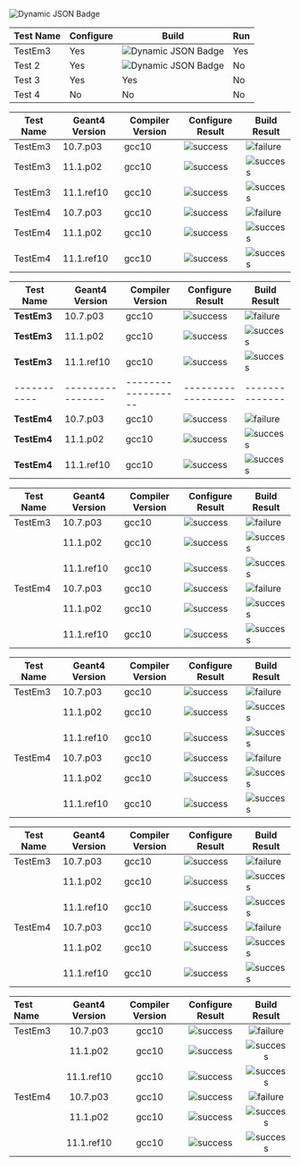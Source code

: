 ![Dynamic JSON Badge](https://img.shields.io/badge/dynamic/json?url=https%3A%2F%2Fraw.githubusercontent.com%2Fdkonst13%2Ftest-shields%2Fmain%2Fresult.json&query=%24.tests%5B%3F(%40.name%3D%3D'Test%201')%5D.status&label=build)


| Test Name   | Configure | Build | Run    |
|-------------|-----------|-------|--------|
| TestEm3     | Yes       | ![Dynamic JSON Badge](https://img.shields.io/badge/dynamic/json?url=https%3A%2F%2Fraw.githubusercontent.com%2Fdkonst13%2Ftest-shields%2Fmain%2Fresult.json&query=%24.tests%5B%3F(%40.name%3D%3D'Test%201')%5D.status&label=build)   | Yes    |
| Test 2      | Yes       | ![Dynamic JSON Badge](https://img.shields.io/badge/dynamic/json?url=https%3A%2F%2Fraw.githubusercontent.com%2Fdkonst13%2Ftest-shields%2Fmain%2Fresult.json&query=%24.tests%5B%3F(%40.name%3D%3D'Test%202')%5D.status&label=build)     | No     |
| Test 3      | Yes       | Yes   | No     |
| Test 4      | No        | No    | No     |



| Test Name | Geant4 Version | Compiler Version | Configure Result | Build Result |
|-----------|----------------|------------------|------------------|--------------|
| TestEm3 | 10.7.p03 | gcc10 | ![success](https://img.shields.io/static/v1?label=configure&message=Success&color=brightgreen) | ![failure](https://img.shields.io/static/v1?label=build&message=Failure&color=red) |
| TestEm3 | 11.1.p02 | gcc10 | ![success](https://img.shields.io/static/v1?label=configure&message=Success&color=brightgreen) | ![success](https://img.shields.io/static/v1?label=build&message=Success&color=brightgreen) |
| TestEm3 | 11.1.ref10 | gcc10 | ![success](https://img.shields.io/static/v1?label=configure&message=Success&color=brightgreen) | ![success](https://img.shields.io/static/v1?label=build&message=Success&color=brightgreen) |
| TestEm4 | 10.7.p03 | gcc10 | ![success](https://img.shields.io/static/v1?label=configure&message=Success&color=brightgreen) | ![failure](https://img.shields.io/static/v1?label=build&message=Failure&color=red) |
| TestEm4 | 11.1.p02 | gcc10 | ![success](https://img.shields.io/static/v1?label=configure&message=Success&color=brightgreen) | ![success](https://img.shields.io/static/v1?label=build&message=Success&color=brightgreen) |
| TestEm4 | 11.1.ref10 | gcc10 | ![success](https://img.shields.io/static/v1?label=configure&message=Success&color=brightgreen) | ![success](https://img.shields.io/static/v1?label=build&message=Success&color=brightgreen) |



| Test Name | Geant4 Version | Compiler Version | Configure Result | Build Result |
|-----------|----------------|------------------|------------------|--------------|
| **TestEm3** | 10.7.p03 | gcc10 | ![success](https://img.shields.io/static/v1?label=configure&message=Success&color=brightgreen) | ![failure](https://img.shields.io/static/v1?label=build&message=Failure&color=red) |
| **TestEm3** | 11.1.p02 | gcc10 | ![success](https://img.shields.io/static/v1?label=configure&message=Success&color=brightgreen) | ![success](https://img.shields.io/static/v1?label=build&message=Success&color=brightgreen) |
| **TestEm3** | 11.1.ref10 | gcc10 | ![success](https://img.shields.io/static/v1?label=configure&message=Success&color=brightgreen) | ![success](https://img.shields.io/static/v1?label=build&message=Success&color=brightgreen) |
|-----------|----------------|------------------|------------------|--------------|
| **TestEm4** | 10.7.p03 | gcc10 | ![success](https://img.shields.io/static/v1?label=configure&message=Success&color=brightgreen) | ![failure](https://img.shields.io/static/v1?label=build&message=Failure&color=red) |
| **TestEm4** | 11.1.p02 | gcc10 | ![success](https://img.shields.io/static/v1?label=configure&message=Success&color=brightgreen) | ![success](https://img.shields.io/static/v1?label=build&message=Success&color=brightgreen) |
| **TestEm4** | 11.1.ref10 | gcc10 | ![success](https://img.shields.io/static/v1?label=configure&message=Success&color=brightgreen) | ![success](https://img.shields.io/static/v1?label=build&message=Success&color=brightgreen) |


| Test Name | Geant4 Version | Compiler Version | Configure Result | Build Result |
|-----------|----------------|------------------|------------------|--------------|
| TestEm3 | 10.7.p03 | gcc10 | ![success](https://img.shields.io/static/v1?label=configure&message=Success&color=brightgreen) | ![failure](https://img.shields.io/static/v1?label=build&message=Failure&color=red) |
|  | 11.1.p02 | gcc10 | ![success](https://img.shields.io/static/v1?label=configure&message=Success&color=brightgreen) | ![success](https://img.shields.io/static/v1?label=build&message=Success&color=brightgreen) |
|  | 11.1.ref10 | gcc10 | ![success](https://img.shields.io/static/v1?label=configure&message=Success&color=brightgreen) | ![success](https://img.shields.io/static/v1?label=build&message=Success&color=brightgreen) |
| TestEm4 | 10.7.p03 | gcc10 | ![success](https://img.shields.io/static/v1?label=configure&message=Success&color=brightgreen) | ![failure](https://img.shields.io/static/v1?label=build&message=Failure&color=red) |
|  | 11.1.p02 | gcc10 | ![success](https://img.shields.io/static/v1?label=configure&message=Success&color=brightgreen) | ![success](https://img.shields.io/static/v1?label=build&message=Success&color=brightgreen) |
|  | 11.1.ref10 | gcc10 | ![success](https://img.shields.io/static/v1?label=configure&message=Success&color=brightgreen) | ![success](https://img.shields.io/static/v1?label=build&message=Success&color=brightgreen) |


| Test Name | Geant4 Version | Compiler Version | Configure Result | Build Result |
|-----------|----------------|------------------|------------------|--------------|
| TestEm3 | 10.7.p03 | gcc10 | ![success](https://img.shields.io/static/v1?message=Success&color=brightgreen) | ![failure](https://img.shields.io/static/v1?message=Failure&color=red) |
|  | 11.1.p02 | gcc10 | ![success](https://img.shields.io/static/v1?message=Success&color=brightgreen) | ![success](https://img.shields.io/static/v1?message=Success&color=brightgreen) |
|  | 11.1.ref10 | gcc10 | ![success](https://img.shields.io/static/v1?message=Success&color=brightgreen) | ![success](https://img.shields.io/static/v1?message=Success&color=brightgreen) |
| TestEm4 | 10.7.p03 | gcc10 | ![success](https://img.shields.io/static/v1?message=Success&color=brightgreen) | ![failure](https://img.shields.io/static/v1?message=Failure&color=red) |
|  | 11.1.p02 | gcc10 | ![success](https://img.shields.io/static/v1?message=Success&color=brightgreen) | ![success](https://img.shields.io/static/v1?message=Success&color=brightgreen) |
|  | 11.1.ref10 | gcc10 | ![success](https://img.shields.io/static/v1?message=Success&color=brightgreen) | ![success](https://img.shields.io/static/v1?message=Success&color=brightgreen) |



| Test Name | Geant4 Version | Compiler Version | Configure Result | Build Result |
|-----------|----------------|------------------|------------------|--------------|
| TestEm3 | 10.7.p03 | gcc10 | ![success](https://img.shields.io/static/v1?label=&message=Success&color=brightgreen) | ![failure](https://img.shields.io/static/v1?label=&message=Failure&color=red) |
|  | 11.1.p02 | gcc10 | ![success](https://img.shields.io/static/v1?label=&message=Success&color=brightgreen) | ![success](https://img.shields.io/static/v1?label=&message=Success&color=brightgreen) |
|  | 11.1.ref10 | gcc10 | ![success](https://img.shields.io/static/v1?label=&message=Success&color=brightgreen) | ![success](https://img.shields.io/static/v1?label=&message=Success&color=brightgreen) |
| TestEm4 | 10.7.p03 | gcc10 | ![success](https://img.shields.io/static/v1?label=&message=Success&color=brightgreen) | ![failure](https://img.shields.io/static/v1?label=&message=Failure&color=red) |
|  | 11.1.p02 | gcc10 | ![success](https://img.shields.io/static/v1?label=&message=Success&color=brightgreen) | ![success](https://img.shields.io/static/v1?label=&message=Success&color=brightgreen) |
|  | 11.1.ref10 | gcc10 | ![success](https://img.shields.io/static/v1?label=&message=Success&color=brightgreen) | ![success](https://img.shields.io/static/v1?label=&message=Success&color=brightgreen) |


| Test Name | Geant4 Version | Compiler Version | Configure Result | Build Result |
|:----------|:--------------:|:----------------:|:----------------:|:------------:|
| TestEm3 | 10.7.p03 | gcc10 | ![success](https://img.shields.io/static/v1?label=&message=Success&color=brightgreen) | ![failure](https://img.shields.io/static/v1?label=&message=Failure&color=red) |
|  | 11.1.p02 | gcc10 | ![success](https://img.shields.io/static/v1?label=&message=Success&color=brightgreen) | ![success](https://img.shields.io/static/v1?label=&message=Success&color=brightgreen) |
|  | 11.1.ref10 | gcc10 | ![success](https://img.shields.io/static/v1?label=&message=Success&color=brightgreen) | ![success](https://img.shields.io/static/v1?label=&message=Success&color=brightgreen) |
| TestEm4 | 10.7.p03 | gcc10 | ![success](https://img.shields.io/static/v1?label=&message=Success&color=brightgreen) | ![failure](https://img.shields.io/static/v1?label=&message=Failure&color=red) |
|  | 11.1.p02 | gcc10 | ![success](https://img.shields.io/static/v1?label=&message=Success&color=brightgreen) | ![success](https://img.shields.io/static/v1?label=&message=Success&color=brightgreen) |
|  | 11.1.ref10 | gcc10 | ![success](https://img.shields.io/static/v1?label=&message=Success&color=brightgreen) | ![success](https://img.shields.io/static/v1?label=&message=Success&color=brightgreen) |


